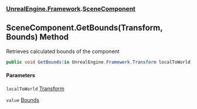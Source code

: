 ### [UnrealEngine.Framework](UnrealEngine_Framework.md 'UnrealEngine.Framework').[SceneComponent](SceneComponent.md 'UnrealEngine.Framework.SceneComponent')
## SceneComponent.GetBounds(Transform, Bounds) Method
Retrieves calculated bounds of the component  
```csharp
public void GetBounds(in UnrealEngine.Framework.Transform localToWorld, ref UnrealEngine.Framework.Bounds value);
```
#### Parameters
<a name='UnrealEngine_Framework_SceneComponent_GetBounds(UnrealEngine_Framework_Transform_UnrealEngine_Framework_Bounds)_localToWorld'></a>
`localToWorld` [Transform](Transform.md 'UnrealEngine.Framework.Transform')  
  
<a name='UnrealEngine_Framework_SceneComponent_GetBounds(UnrealEngine_Framework_Transform_UnrealEngine_Framework_Bounds)_value'></a>
`value` [Bounds](Bounds.md 'UnrealEngine.Framework.Bounds')  
  
